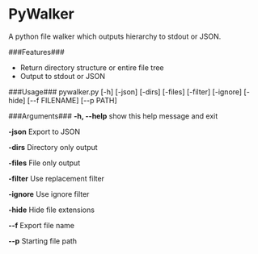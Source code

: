 PyWalker
========
A python file walker which outputs hierarchy to stdout or JSON.

###Features###
- Return directory structure or entire file tree
- Output to stdout or JSON

###Usage###
pywalker.py [-h] [-json] [-dirs] [-files] [-filter] [-ignore] [-hide] [--f FILENAME] [--p PATH]

###Arguments###
**-h, --help**  show this help message and exit

**-json**       Export to JSON

**-dirs**       Directory only output

**-files**      File only output

**-filter**     Use replacement filter

**-ignore**     Use ignore filter

**-hide**       Hide file extensions

**--f**     Export file name

**--p**         Starting file path
